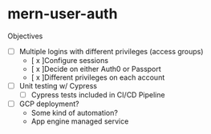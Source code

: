 # mern-user-auth

Objectives
 - [ ] Multiple logins with different privileges (access groups)
	- [ x ]Configure sessions
	- [ x ]Decide on either Auth0 or Passport 
	- [ x ]Different privileges on each account
- [ ] Unit testing w/ Cypress
	- [ ] Cypress tests included in CI/CD Pipeline
- [ ] GCP deployment?
    - Some kind of automation?
    - App engine managed service
